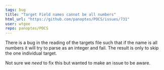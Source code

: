```yaml
---
tags: bug
title: "Target Field names cannot be all numbers"
html_url: "https://github.com/panoptes/POCS/issues/731"
user: wtgee
repo: panoptes/POCS
---
```


There is a bug in the reading of the targets file such that if the name is all numbers it will try to parse as an integer and fail. The result is only to skip the one individual target.

Not sure we *need* to fix this but wanted to make an issue to be aware. 